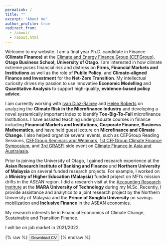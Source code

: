 ```yaml
---
permalink: /
title: ""
excerpt: "About me"
author_profile: true
redirect_from: 
  - /about/
  - /about.html
---
```


Welcome to my website. I am a final year Ph.D. candidate in Finance **(Climate Finance)** at the [Climate and Energy Finance Group (CEFGroup)](https://blogs.otago.ac.nz/cefg/), **Otago Business School, University of Otago**. I am interested in how climate extreme poses financial risk and distress on **Firms, Financial Markets and Institutions** as well as the role of **Public Policy**, and **Climate-aligned Finance and Investment** for the **Net-Zero Transition**. My intellectual curiosity drives my passion to use innovative **Economic Modelling** and **Quantitative Analysis** to support high-quality, **evidence-based policy advice**.

I am currently working with [Ivan Diaz-Rainey](https://www.otago.ac.nz/accountancyfinance/staff/otago032953.html) and [Helen Roberts](https://www.otago.ac.nz/accountancyfinance/staff/helenroberts.html) on analyzing the **Climate Risk in the Microfinance Industry** and developing a novel systemically important index to identify **Too-Big-To-Fail** microfinance Institutions. I have assisted teaching undergraduate courses in finance including **Financial Markets and Institutions**, **Corporate Finance**, **Business Mathematics**, and have held guest lecture on **Microfinance and Climate Change**. I also helped organize several events, such as CEFGroup Reading Sessions, [CEFGroup Seminars and Webinars](https://blogs.otago.ac.nz/cefg/cefgroup-webinar-do-firms-experiencing-more-wildfires-disclose-more-wildfire-information-in-their-10-ks/), [1st CEFGroup Climate Finance Symposium](https://blogs.otago.ac.nz/cefg/cefgroup-past-events/call-for-papers-1st-cefgroup-climate-finance-symposium/), and [3rd GRASFI](https://www.susfinalliance2020.org/) side event on [Climate Finance in Asia and Australasia](https://blogs.otago.ac.nz/cefg/online-workshop-on-climate-finance-in-asia-and-australasia/).

Prior to joining the University of Otago, I gained research experience at the **Asian Research Institute of Banking and Finance** and **Northern University of Malaysia** on several funded research projects. For example, I worked on a **Ministry of Higher Education (Malaysia)** funded project on MFI’s mission drifts in the ASEAN region. I did a research visit at the [Accounting Research Institute](https://ari.uitm.edu.my/) at the **MARA University of Technology** during my M.Sc. Recently, I provide assistance and analytics to a joint research project by the Northern University of Malaysia and the **Prince of Songkla University** on savings mobilization and **Inclusive Finance** in the ASEAN economies.

My research interests lie in Financial Economics of Climate Change, Sustainable and Transition Finance.

I will be on job market in 2021/2022.

{% raw %}
<button onclick="window.open('/files/IFTEKHAR_CV.pdf')">Download CV</button>
{% endraw %}
